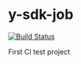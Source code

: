# y-sdk-job

[![Build Status](https://travis-ci.org/BooRex/y-sdk-job.svg?branch=master)](https://travis-ci.org/BooRex/y-sdk-job)

First CI test project

